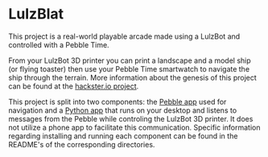 # LulzBlat
This project is a real-world playable arcade made using a LulzBot and controlled with a Pebble Time.

From your LulzBot 3D printer you can print a landscape and a model ship (or flying toaster) then use your Pebble Time smartwatch to navigate the ship through the terrain. More information about the genesis of this project can be found at the [hackster.io project](https://www.hackster.io/team-aboriginal-nonentity-congressmen/lulzblap).

This project is split into two components: the [Pebble app](pebble/README.md) used for navigation and a [Python app](flightpath/README.md) that runs on your desktop and listens to messages from the Pebble while controling the LulzBot 3D printer. It does not utilize a phone app to facilitate this communication. Specific information regarding installing and running each component can be found in the README's of the corresponding directories.

